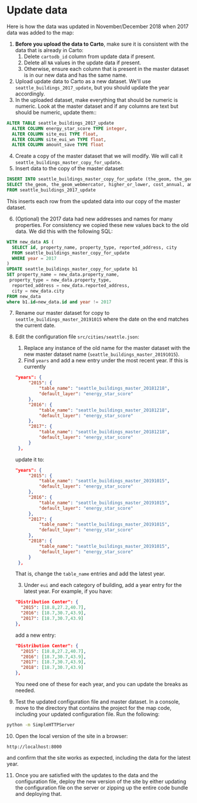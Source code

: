 # Update data

Here is how the data was updated in November/December 2018 when 2017 data was added to the map:

1. **Before you upload the data to Carto**, make sure it is consistent with the data that is already in Carto:
    1. Delete `cartodb_id` column from update data if present.
    2. Delete all `NA` values in the update data if present.
    3. Otherwise, ensure each column that is present in the master dataset is in our new data and has the same name.
2. Upload update data to Carto as a new dataset. We'll use `seattle_buildings_2017_update`, but you should update the year accordingly.
3. In the uploaded dataset, make everything that should be numeric is numeric. Look at the master dataset and if any columns are text but should be numeric, update them::

 ```sql
 ALTER TABLE seattle_buildings_2017_update
   ALTER COLUMN energy_star_score TYPE integer,
   ALTER COLUMN site_eui TYPE float,
   ALTER COLUMN site_eui_wn TYPE float,
   ALTER COLUMN amount_save TYPE float
 ```

4. Create a copy of the master dataset that we will modify. We will call it `seattle_buildings_master_copy_for_update`.
5. Insert data to the copy of the master dataset:

 ```sql
 INSERT INTO seattle_buildings_master_copy_for_update (the_geom, the_geom_webmercator, higher_or_lower, cost_annual, amount_save, total_kbtu, other_pct, other_ghg, ess_cert, year, id, xepaid, zip, councildistrict, yearbuilt_string, yearbuilt, reported_gross_floor_area, numbuildings, numfloors, numunits, energy_star_score, other_ghg_percent, id1, property_type, property_name, reported_address, city, state, neighborhood, comments, percent_from_median, percent_save, cost_sq_ft, total_ghg_emissions_intensity, total_ghg_emissions, electricity_pct, gas_pct, steam_pct, building_type_eui_wn, latitude, longitude, cos_median_eui, building_type_eui, site_eui, site_eui_wn, source_eui, source_eui_wn, electricity, steam, gas, electricity_ghg, gas_ghg, steam_ghg, electricity_ghg_percent, gas_ghg_percent, steam_ghg_percent, pct_sum)
 SELECT the_geom, the_geom_webmercator, higher_or_lower, cost_annual, amount_save, total_kbtu, other_pct, other_ghg, ess_cert, year, id, xepaid, zip, councildistrict, yearbuilt_string, yearbuilt, reported_gross_floor_area, numbuildings, numfloors, numunits, energy_star_score, other_ghg_percent, id1, property_type, property_name, reported_address, city, state, neighborhood, comments, percent_from_median, percent_save, cost_sq_ft, total_ghg_emissions_intensity, total_ghg_emissions, electricity_pct, gas_pct, steam_pct, building_type_eui_wn, latitude, longitude, cos_median_eui, building_type_eui, site_eui, site_eui_wn, source_eui, source_eui_wn, electricity, steam, gas, electricity_ghg, gas_ghg, steam_ghg, electricity_ghg_percent, gas_ghg_percent, steam_ghg_percent, pct_sum
 FROM seattle_buildings_2017_update
 ```

 This inserts each row from the updated data into our copy of the master dataset.

6. (Optional) the 2017 data had new addresses and names for many properties. For consistency we copied these new values back to the old data. We did this with the following SQL:

 ```sql
 WITH new_data AS (
   SELECT id, property_name, property_type, reported_address, city
   FROM seattle_buildings_master_copy_for_update
   WHERE year = 2017
 )
 UPDATE seattle_buildings_master_copy_for_update b1
 SET property_name = new_data.property_name,
  property_type = new_data.property_type,
   reported_address = new_data.reported_address,
   city = new_data.city
 FROM new_data
 where b1.id=new_data.id and year != 2017
 ```

7. Rename our master dataset for copy to `seattle_buildings_master_20191015` where the date on the end matches the current date.
8. Edit the configuration file `src/cities/seattle.json`:
    1. Replace any instance of the old name for the master dataset with the new master dataset name (`seattle_buildings_master_20191015`).
    2. Find `years` and add a new entry under the most recent year. If this is currently

   ```json
   "years": {
        "2015": {
            "table_name": "seattle_buildings_master_20181218",
            "default_layer": "energy_star_score"
        },
        "2016": {
            "table_name": "seattle_buildings_master_20181218",
            "default_layer": "energy_star_score"
        },
        "2017": {
            "table_name": "seattle_buildings_master_20181218",
            "default_layer": "energy_star_score"
        }
    },
   ```

   update it to:
   
   ```json
   "years": {
        "2015": {
            "table_name": "seattle_buildings_master_20191015",
            "default_layer": "energy_star_score"
        },
        "2016": {
            "table_name": "seattle_buildings_master_20191015",
            "default_layer": "energy_star_score"
        },
        "2017": {
            "table_name": "seattle_buildings_master_20191015",
            "default_layer": "energy_star_score"
        },
        "2018": {
            "table_name": "seattle_buildings_master_20191015",
            "default_layer": "energy_star_score"
        }
    },
   ```

   That is, change the `table_name` entries and add the latest year.

    3. Under `eui` and each category of building, add a year entry for the latest year. For example, if you have:

   ```json
   "Distribution Center": {
     "2015": [18.8,27.2,40.7],
     "2016": [18.7,30.7,43.9],
     "2017": [18.7,30.7,43.9]
   },
   ```

   add a new entry:

   ```json
   "Distribution Center": {
     "2015": [18.8,27.2,40.7],
     "2016": [18.7,30.7,43.9],
     "2017": [18.7,30.7,43.9],
     "2018": [18.7,30.7,43.9]
   },
   ```

   You need one of these for each year, and you can update the breaks as needed.

9. Test the updated configuration file and master dataset. In a console, move to the directory that contains the project for the map code, including your updated configuration file. Run the following:

  ```bash
  python -m SimpleHTTPServer
  ```

10. Open the local version of the site in a browser:

  ```
  http://localhost:8000
  ```

  and confirm that the site works as expected, including the data for the latest year.

11. Once you are satisfied with the updates to the data and the configuration file, deploy the new version of the site by either updating the configuration file on the server or zipping up the entire code bundle and deploying that.
